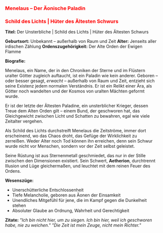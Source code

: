 ### <span style="color:red">**Menelaus – Der Äonische Paladin**</span>

### <span style="color:red"> Schild des Lichts | Hüter des Ältesten Schwurs</span>

**Titel:** Der Unsterbliche | Schild des Lichts | Hüter des Ältesten Schwurs

**Geburtsort:** Unbekannt – außerhalb von Raum und Zeit
**Alter:** Jenseits aller irdischen Zählung
**Ordenszugehörigkeit:** Der Alte Orden der Ewigen Flamme

**Biografie:**

Menelaus, ein Name, der in den Chroniken der Sterne und im Flüstern uralter Götter zugleich auftaucht, ist ein Paladin wie kein anderer. Geboren – oder besser gesagt, *erwacht* – außerhalb von Raum und Zeit, entzieht sich seine Existenz jedem normalen Verständnis. Er ist ein Relikt einer Ära, als Götter noch wandelten und der Kosmos von uralten Mächten geformt wurde.

Er ist der letzte der Ältesten Paladine, ein unsterblicher Krieger, dessen Treue dem Alten Orden gilt – einem Bund, der geschworen hat, das Gleichgewicht zwischen Licht und Schatten zu bewahren, egal wie viele Zeitalter vergehen.

Als Schild des Lichts durchstreift Menelaus die Zeitströme, immer dort erscheinend, wo das Chaos droht, das Gefüge der Wirklichkeit zu zerreißen. Weder Alter noch Tod können ihn erreichen, denn sein Schwur wurde nicht vor Menschen, sondern vor der Zeit selbst geleistet.

Seine Rüstung ist aus Sternenmetall geschmiedet, das nur in der Stille zwischen den Dimensionen existiert. Sein Schwert, **Aetherion**, durchtrennt Illusion und Lüge gleichermaßen, und leuchtet mit dem reinen Feuer des Ordens.

**Wesenszüge:**

* Unerschütterliche Entschlossenheit
* Tiefe Melancholie, geboren aus Äonen der Einsamkeit
* Unendliches Mitgefühl für jene, die im Kampf gegen die Dunkelheit stehen
* Absoluter Glaube an Ordnung, Wahrheit und Gerechtigkeit

**Zitate:**
*"Ich bin nicht hier, um zu siegen. Ich bin hier, weil ich geschworen habe, nie zu weichen."*
*"Die Zeit ist mein Zeuge, nicht mein Richter."*

